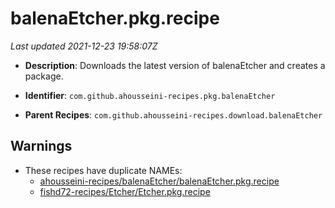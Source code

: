 # balenaEtcher.pkg.recipe

_Last updated 2021-12-23 19:58:07Z_

- **Description**: Downloads the latest version of balenaEtcher and creates a package.

- **Identifier**: `com.github.ahousseini-recipes.pkg.balenaEtcher`

- **Parent Recipes**: `com.github.ahousseini-recipes.download.balenaEtcher`

## Warnings

- These recipes have duplicate NAMEs:
    - [ahousseini-recipes/balenaEtcher/balenaEtcher.pkg.recipe](/autopkg-dupe-tracker/ahousseini-recipes/balenaEtcher/balenaEtcher.pkg.recipe)
    - [fishd72-recipes/Etcher/Etcher.pkg.recipe](/autopkg-dupe-tracker/fishd72-recipes/Etcher/Etcher.pkg.recipe)